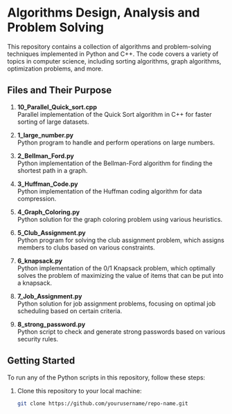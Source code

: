 # Algorithms Design, Analysis and Problem Solving

This repository contains a collection of algorithms and problem-solving techniques implemented in Python and C++. The code covers a variety of topics in computer science, including sorting algorithms, graph algorithms, optimization problems, and more.

## Files and Their Purpose

1. **10_Parallel_Quick_sort.cpp**  
   Parallel implementation of the Quick Sort algorithm in C++ for faster sorting of large datasets.

2. **1_large_number.py**  
   Python program to handle and perform operations on large numbers.

3. **2_Bellman_Ford.py**  
   Python implementation of the Bellman-Ford algorithm for finding the shortest path in a graph.

4. **3_Huffman_Code.py**  
   Python implementation of the Huffman coding algorithm for data compression.

5. **4_Graph_Coloring.py**  
   Python solution for the graph coloring problem using various heuristics.

6. **5_Club_Assignment.py**  
   Python program for solving the club assignment problem, which assigns members to clubs based on various constraints.

7. **6_knapsack.py**  
   Python implementation of the 0/1 Knapsack problem, which optimally solves the problem of maximizing the value of items that can be put into a knapsack.

8. **7_Job_Assignment.py**  
   Python solution for job assignment problems, focusing on optimal job scheduling based on certain criteria.

9. **8_strong_password.py**  
   Python script to check and generate strong passwords based on various security rules.

## Getting Started

To run any of the Python scripts in this repository, follow these steps:

1. Clone this repository to your local machine:
   ```bash
   git clone https://github.com/yourusername/repo-name.git
